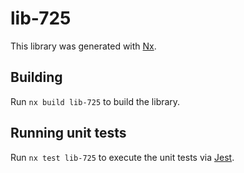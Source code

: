 # lib-725

This library was generated with [Nx](https://nx.dev).

## Building

Run `nx build lib-725` to build the library.

## Running unit tests

Run `nx test lib-725` to execute the unit tests via [Jest](https://jestjs.io).
